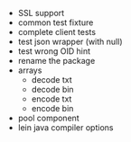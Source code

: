 - SSL support
- common test fixture
- complete client tests
- test json wrapper (with null)
- test wrong OID hint
- rename the package
- arrays
  - decode txt
  - decode bin
  - encode txt
  - encode bin
- pool component
- lein java compiler options
